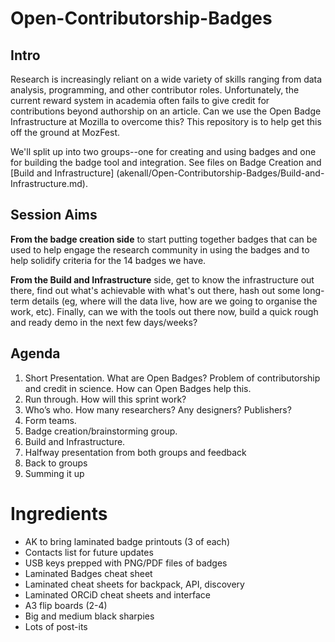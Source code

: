Open-Contributorship-Badges
===========================

## Intro

Research is increasingly reliant on a wide variety of skills ranging from data analysis, programming, and other contributor roles. Unfortunately, the current reward system in academia often fails to give credit for contributions beyond authorship on an article. Can we use the Open Badge Infrastructure at Mozilla to overcome this? This repository is to help get this off the ground at MozFest.

We'll split up into two groups--one for creating and using badges and one for building the badge tool and integration. See files on Badge Creation and [Build and Infrastructure] (akenall/Open-Contributorship-Badges/Build-and-Infrastructure.md).

## Session Aims

**From the badge creation side** to start putting together badges that can be used to help engage the research community in using the badges and to help solidify criteria for the 14 badges we have. 

**From the Build and Infrastructure** side, get to know the infrastructure out there, find out what's achievable with what's out there, hash out some long-term details (eg, where will the data live, how are we going to organise the work, etc). Finally, can we with the tools out there now, build a quick rough and ready demo in the next few days/weeks? 

## Agenda

1.	Short Presentation. What are Open Badges? Problem of contributorship and credit in science. How can Open Badges help this.
2.	Run through. How will this sprint work? 
3.	Who’s who. How many researchers? Any designers? Publishers?
4.	Form teams. 
5.	Badge creation/brainstorming group. 
6.	Build and Infrastructure.
7.	Halfway presentation from both groups and feedback
8.	Back to groups
10.	Summing it up

# Ingredients
* AK to bring laminated badge printouts (3 of each)
* Contacts list for future updates
* USB keys prepped with PNG/PDF files of badges
* Laminated Badges cheat sheet
* Laminated cheat sheets for backpack, API, discovery
* Laminated ORCiD cheat sheets and interface
* A3 flip boards (2-4)
* Big and medium black sharpies
* Lots of post-its
